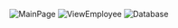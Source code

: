 ![MainPage](https://github.com/user-attachments/assets/d2e9414b-a69d-49b3-a97a-a1d4c7476530)
![ViewEmployee](https://github.com/user-attachments/assets/1bb3ea74-37f5-4271-b540-7b7cda0b8558)
![Database](https://github.com/user-attachments/assets/ac70fe47-6fe9-4818-a5f2-2eff4086545f)
